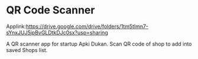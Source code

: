 # QR Code Scanner
Applink:https://drive.google.com/drive/folders/1tm5tlmn7-sYnxJUJ5ipBvGLDtkDJc0sx?usp=sharing

A QR scanner app for startup Apki Dukan.
Scan QR code of shop to add into saved Shops list.
